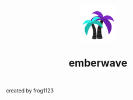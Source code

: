 <div align="center">
  <img src="https://raw.githubusercontent.com/emberwave/.github/main/profile/icons/emberwave.svg" width="100px" height="100px"/>
</div>

<h1 align="center">emberwave</h1>

<div align="center">
  <a href="https://discord.gg/JA87YN7smP" target="_blank"><img src="https://img.shields.io/discord/1001618588924399726?color=5865F2&logo=discord&logoColor=white&style=for-the-badge" alt=""></a>
  <a href="https://emberwave.github.io/info/" target="_blank"><img src="https://img.shields.io/badge/%E2%AD%90-info-2bf2e5?labelColor=8229c6&style=for-the-badge" alt="" /></a>
</div>

created by frog1123
